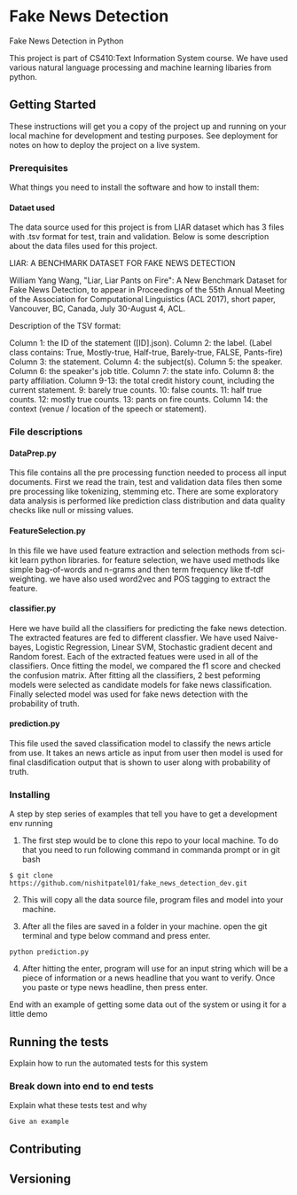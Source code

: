 # Fake News Detection

Fake News Detection in Python

This project is part of CS410:Text Information System course. We have used various natural language processing and machine learning libaries from python. 

## Getting Started

These instructions will get you a copy of the project up and running on your local machine for development and testing purposes. See deployment for notes on how to deploy the project on a live system.

### Prerequisites

What things you need to install the software and how to install them:

#### Dataet used
The data source used for this project is from LIAR dataset which has 3 files with .tsv format for test, train and validation. Below is some description about the data files used for this project.
	
LIAR: A BENCHMARK DATASET FOR FAKE NEWS DETECTION

William Yang Wang, "Liar, Liar Pants on Fire": A New Benchmark Dataset for Fake News Detection, to appear in Proceedings of the 55th Annual Meeting of the Association for Computational Linguistics (ACL 2017), short paper, Vancouver, BC, Canada, July 30-August 4, ACL.

Description of the TSV format:

Column 1: the ID of the statement ([ID].json).
Column 2: the label. (Label class contains: True, Mostly-true, Half-true, Barely-true, FALSE, Pants-fire)
Column 3: the statement.
Column 4: the subject(s).
Column 5: the speaker.
Column 6: the speaker's job title.
Column 7: the state info.
Column 8: the party affiliation.
Column 9-13: the total credit history count, including the current statement.
9: barely true counts.
10: false counts.
11: half true counts.
12: mostly true counts.
13: pants on fire counts.
Column 14: the context (venue / location of the speech or statement).

### File descriptions

#### DataPrep.py
This file contains all the pre processing function needed to process all input documents. First we read the train, test and validation data files then some pre processing like tokenizing, stemming etc. There are some exploratory data analysis is performed like prediction class distribution and data quality checks like null or missing values.

#### FeatureSelection.py
In this file we have used feature extraction and selection methods from sci-kit learn python libraries. for feature selection, we have used methods like simple bag-of-words and n-grams and then term frequency like tf-tdf weighting. we have also used word2vec and POS tagging to extract the feature.

#### classifier.py
Here we have build all the classifiers for predicting the fake news detection. The extracted features are fed to different classfier. We have used Naive-bayes, Logistic Regression, Linear SVM, Stochastic gradient decent and Random forest. Each of the extracted featues were used in all of the classifiers. Once fitting the model, we compared the f1 score and checked the confusion matrix. After fitting all the classifiers, 2 best peforming models were selected as candidate models for fake news classification. Finally selected model was used for fake news detection with the probability of truth.

#### prediction.py
This file used the saved classification model to classify the news article from use. It takes an news article as input from user then model is used for final clasdification output that is shown to user along with probability of truth.


### Installing

A step by step series of examples that tell you have to get a development env running

1. The first step would be to clone this repo to your local machine. To do that you need to run following command in commanda prompt or in git bash
```
$ git clone https://github.com/nishitpatel01/fake_news_detection_dev.git
```

2. This will copy all the data source file, program files and model into your machine.

3. After all the files are saved in a folder in your machine. open the git terminal and type below command and press enter.
```
python prediction.py
```

4. After hitting the enter, program will use for an input string which will be a piece of information or a news headline that you want to verify. Once you paste or type news headline, then press enter.


End with an example of getting some data out of the system or using it for a little demo

## Running the tests

Explain how to run the automated tests for this system

### Break down into end to end tests

Explain what these tests test and why

```
Give an example
```


## Contributing



## Versioning


